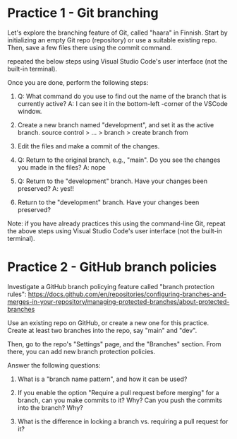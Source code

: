# Practice 1 - Git branching
Let's explore the branching feature of Git, called "haara" in Finnish. Start by initializing an empty Git
repo (repository) or use a suitable existing repo. Then, save a few files there using the commit command.

repeated the below steps using Visual Studio Code's user interface (not the built-in terminal).

Once you are done, perform the following steps:

1.  Q: What command do you use to find out the name of the branch that is currently active?
    A: I can see it in the bottom-left -corner of the VSCode window.

2.  Create a new branch named "development", and set it as the active branch.
    source control > ... > branch > create branch from
    
3. Edit the files and make a commit of the changes.

4.  Q: Return to the original branch, e.g., "main". Do you see the changes you made in the files? 
    A: nope
    
5.  Q: Return to the "development" branch. Have your changes been preserved?
    A: yes!!

5. Return to the "development" branch. Have your changes been preserved?

Note: if you have already practices this using the command-line Git, repeat the above steps using Visual Studio Code's user interface (not the built-in terminal).

# Practice 2 - GitHub branch policies

Investigate a GitHub branch policying feature called "branch protection rules":
https://docs.github.com/en/repositories/configuring-branches-and-merges-in-your-repository/managing-protected-branches/about-protected-branches

Use an existing repo on GitHub, or create a new one for this practice. Create at least two branches into the repo, say "main" and "dev".

Then, go to the repo's "Settings" page, and the "Branches" section. From there, you can add new branch protection policies.

Answer the following questions:

1. What is a "branch name pattern", and how it can be used?

2. If you enable the option "Require a pull request before merging" for a branch, can you make commits to it? Why? Can you push the commits into the branch? Why?

3. What is the difference in locking a branch vs. requiring a pull request for it?
